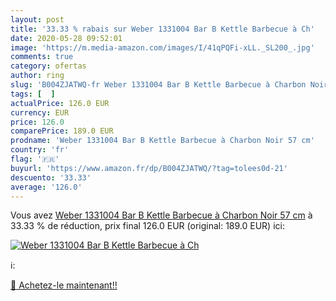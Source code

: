 ```yaml
---
layout: post
title: '33.33 % rabais sur Weber 1331004 Bar B Kettle Barbecue à Ch'
date: 2020-05-28 09:52:01
image: 'https://m.media-amazon.com/images/I/41qPQFi-xLL._SL200_.jpg'
comments: true
category: ofertas
author: ring
slug: 'B004ZJATWQ-fr Weber 1331004 Bar B Kettle Barbecue à Charbon Noir 57 cm'
tags: [  ]
actualPrice: 126.0 EUR
currency: EUR
price: 126.0
comparePrice: 189.0 EUR
prodname: 'Weber 1331004 Bar B Kettle Barbecue à Charbon Noir 57 cm'
country: 'fr'
flag: '🇫🇷'
buyurl: 'https://www.amazon.fr/dp/B004ZJATWQ/?tag=tolees0d-21'
descuento: '33.33'
average: '126.0'
---
```


Vous avez [Weber 1331004 Bar B Kettle Barbecue à Charbon Noir 57 cm](https://www.amazon.fr/dp/B004ZJATWQ/?tag=tolees0d-21)  à  33.33 % de réduction, prix final  126.0 EUR (original: 189.0 EUR) ici:

[![Weber 1331004 Bar B Kettle Barbecue à Ch](https://m.media-amazon.com/images/I/41qPQFi-xLL._SL200_.jpg)](https://www.amazon.fr/dp/B004ZJATWQ/?tag=tolees0d-21)

ℹ️:


[🛒 Achetez-le maintenant!!](https://www.amazon.fr/dp/B004ZJATWQ/?tag=tolees0d-21)
